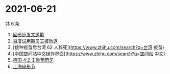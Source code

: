 # 2021-06-21

共 6 条

<!-- BEGIN -->
<!-- 最后更新时间 Mon Jun 21 2021 01:20:02 GMT+0800 (China Standard Time) -->

1. [回形针发文道歉](https://www.zhihu.com/search?q=回形针道歉)
2. [百度试用期员工被劝退](https://www.zhihu.com/search?q=百度员工被劝退)
3. [接种疫苗后台湾 62 人猝死](https://www.zhihu.com/search?q=台湾 疫苗)
4. [中国空间站中文操作界面](https://www.zhihu.com/search?q=空间站 中文)
5. [德国 4:2 击败葡萄牙](https://www.zhihu.com/search?q=德国队)
6. [上海电影节](https://www.zhihu.com/search?q=上海电影节)

<!-- END -->
